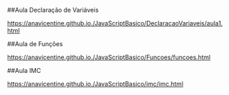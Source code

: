 ##Aula Declaração de Variáveis

https://anavicentine.github.io./JavaScriptBasico/DeclaracaoVariaveis/aula1.html

##Aula de Funções

https://anavicentine.github.io./JavaScriptBasico/Funcoes/funcoes.html

##Aula IMC

https://anavicentine.github.io./JavaScriptBasico/imc/imc.html
